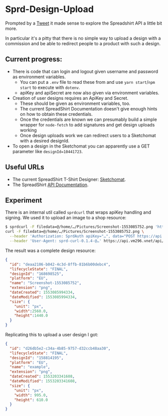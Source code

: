 Sprd-Design-Upload
===

Prompted by a [Tweet](https://twitter.com/Bleeptrack/status/1106826121461616640) it made sense to explore the Spreadshirt API a little bit more.

In particular it's a pitty that there is no simple way to upload a design with a commission and be able to redirect people to a product with such a design.

Current progress:
---

* There is code that can login and logout given username and password as environment variables.
  * You can put a `.env` file to read these from and use `yarn start`/`npm start` to execute with `dotenv`.
  * apiKey and apiSecret are now also given via environment variables.
* Creation of user designs requires an ApiKey and Secret.
  * These should be given as environment variables, too.
  * The current SpreadShirt Documentation doesn't give enough hints on how to obtain these credentials.
  * Once the credentials are known we can presumably build a simple wrapper for `node-fetch` to add signatures and get design uploads working
  * Once design uploads work we can redirect users to a Sketchomat with a desired designId.
* To open a design in the Sketchomat you can apparently use a GET parameter like `designId=10441723`.

Useful URLs
---

* The current SpreadShirt T-Shirt Designer: [Sketchomat](https://designer.spreadshirt.de/designers/sketchomat?locale=de_DE).
* The SpreadShirt [API Documentation](https://developer.spreadshirt.net/display/API).

Experiment
---

There is an internal util called `sprdcurl` that wraps apiKey handling and signing.
We used it to upload an image to a shop resource:

```bash
$ sprdcurl -F filedata=@/home/…/Pictures/Screenshot-1553085752.png 'https://api.vm296.vnet/api/v1/shops/205909/design-uploads'
curl -F filedata=@/home/…/Pictures/Screenshot-1553085752.png \
  --header 'Authorization: SprdAuth apiKey="…", data="POST https://api.vm296.vnet/api/v1/shops/205909/design-uploads 1553085993736", sig="…"' \
  --header 'User-Agent: sprd-curl-0.1.4-@…' https://api.vm296.vnet/api/v1/shops/205909/design-uploads
```

The result was a complete design resource:

```json
{
  "id": "deaa2106-b042-4c3d-8ffb-81b6b00debc4",
  "lifecycleState": "FINAL",
  "designId": "168698525",
  "platform": "EU",
  "name": "Screenshot-1553085752",
  "extension": "png",
  "dateCreated": 1553085994334,
  "dateModified": 1553085994334,
  "size": {
    "unit": "px",
    "width":2560.0,
    "height":1440.0
  }
}
```

Replicating this to upload a user design I got:

```json
{
  "id": "d26db5e2-c34a-4b85-9757-d32ccb48aa30",
  "lifecycleState": "FINAL",
  "designId": "158814195",
  "platform": "EU",
  "name": "example",
  "extension": "png",
  "dateCreated": 1553203341608,
  "dateModified": 1553203341608,
  "size": {
    "unit": "px",
    "width": 995.0,
    "height": 610.0
  }
}
```
